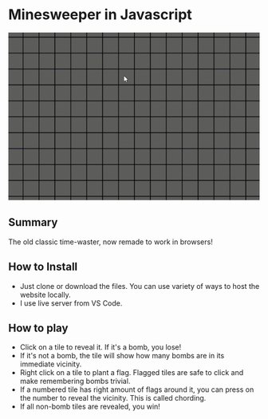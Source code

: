 # Minesweeper in Javascript
!["Minesweeper Showcase"](assets/minesweeper-showcase.gif)

## Summary

The old classic time-waster, now remade to work in browsers!

## How to Install
- Just clone or download the files. You can use variety of ways to host the website locally.
- I use live server from VS Code.

## How to play
- Click on a tile to reveal it. If it's a bomb, you lose!
- If it's not a bomb, the tile will show how many bombs are in its immediate vicinity.
- Right click on a tile to plant a flag. Flagged tiles are safe to click and make remembering bombs trivial.
- If a numbered tile has right amount of flags around it, you can press on the number to reveal the vicinity. This is called chording.
- If all non-bomb tiles are revealed, you win!